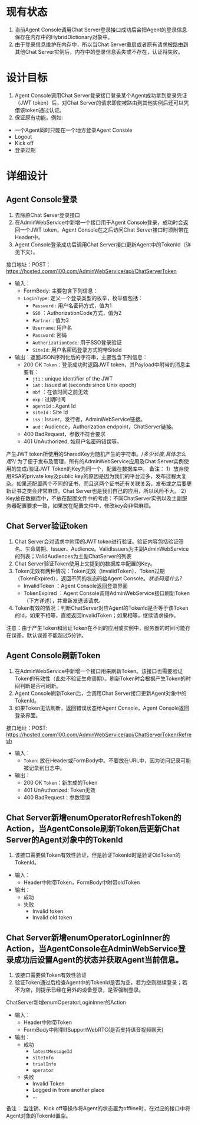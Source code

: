 # 现有状态

1. 当前Agent Console调用Chat Server登录接口成功后会把Agent的登录信息保存在内存中的HybridDictionary对象中。
2. 由于登录信息维护在内存中，所以当Chat Server重启或者原有请求被路由到其他Chat Server实例后，内存中的登录信息丢失或不存在，认证将失败。

# 设计目标

1. Agent Console调用Chat Server登录接口登录某个Agent成功拿到登录凭证（JWT token）后，对Chat Server的请求即使被路由到其他实例后还可以凭借该token通过认证。
2. 保证原有功能，例如:
  - 一个Agent同时只能在一个地方登录Agent Console
  - Logout
  - Kick off
  - 登录过期

# 详细设计

## Agent Console登录
1. 去除原Chat Server登录接口
2. 在AdminWebService中新增一个接口用于Agent Console登录，成功时会返回一个JWT token，Agent Console在之后访问Chat Server接口时须附带在Header中。
3. Agent Console登录成功后调用Chat Server接口更新Agent中的TokenId（详见下文）。

  接口地址：POST：https://hosted.comm100.com/AdminWebService/api/ChatServerToken
  - 输入：
    - FormBody: 主要包含下列信息：
    - `LoginType`: 定义一个登录类型的枚举，枚举值包括：
        - `Password` : 用户名密码方式，值为1
        - `SSO` ：AuthorizationCode方式，值为2
        - `Partner` : 值为3
      - `Username`: 用户名
      - `Password`: 密码
      - `AuthorizationCode`: 用于SSO登录验证
      - `SiteId`: 用户名密码登录方式附带SiteId
  - 输出：返回JSON序列化后的字符串，主要包含下列信息：
    - 200 OK `Token`：登录成功时返回JWT token，其Payload中附带的消息主要有：
      - `jti` : unique identifier of the JWT
      - `iat` : Issued at (seconds since Unix epoch)
      - `nbf` ：在该时间之前无效
      - `exp` : 过期时间
      - `agentId` : Agent Id
      - `siteId` : Site Id
      - `iss` : Issuer，发行者，AdminWebService链接。
      - `aud` : Audience，Authorization endpoint，ChatServer链接。
    - 400 BadRequest，参数不符合要求
    - 401 UnAuthorized, 如用户名密码错误等。

产生JWT token所使用的SharedKey为随机产生的字符串。/*多少长度,具体怎么用?*/
为了便于发布及管理，所有的AdminWebService应用及Chat Server实例使用的生成/验证JWT Token的Key为同一个，配置在数据库中。
备注：
1）放弃使用RSA的private key及public key的原因是因为我们的平台过多，发布过程太复杂。如果还配置两个不同的证书，而且这两个证书还有关联关系，发布或之后要更新证书之类会非常麻烦。Chat Server也是我们自己的应用，所以风险不大。
2）Key放在数据库中，不放在配置文件中的考虑：不同ChatServer实例以及主副服务器配置要求一致，如果放在配置文件中，修改key会非常麻烦。

## Chat Server验证token
1. Chat Server会对请求中附带的JWT token进行验证。验证内容包括验证签名、生命周期、Issuer、Audience。ValidIssuers为主副AdminWebService的列表；ValidAudiences为主副ChatServer的列表
2. Chat Server验证Token使用上文提到的数据库中配置的Key。
3. Token无效有两种情况：Token无效（InvalidToken）、Token过期（TokenExpired），返回不同的状态码给Agent Console。*状态码是什么?*
   - InvalidToken ：Agent Console返回登录界面
   - TokenExpired ：Agent Console调用AdminWebService接口刷新Token（下方详述），并重新发送该请求。
4. Token有效的情况：判断ChatServer对应Agent的TokenId是否等于该Token的Id，如果不相等，直接返回InvalidToken；如果相等，继续请求操作。

注意：由于产生Token和验证Token在不同的应用或实例中，服务器的时间可能存在误差，默认误差不能超过5分钟。

## Agent Console刷新Token
1. 在AdminWebService中新增一个接口用来刷新Token。该接口也需要验证Token的有效性（此处不验证生命周期）。刷新Token时会根据产生Token的时间判断是否可刷新。
2. Agent Console刷新Token后，会调用Chat Server接口更新Agent对象中的TokenId。
3. 如果Token无法刷新，返回错误状态给Agent Console，Agent Console返回登录界面。

  接口地址：POST: https://hosted.comm100.com/AdminWebService/api/ChatServerToken/Refresh
  - 输入：
    - `Token`: 放在Header或FormBody中。不要放在URL中，因为访问记录可能被记录到日志中。
  - 输出：
    - 200 OK `Token`：新生成的Token
    - 401 UnAuthorized: Token无效
    - 400 BadRequest：参数错误

## Chat Server新增enumOperatorRefreshToken的Action，当AgentConsole刷新Token后更新Chat Server的Agent对象中的TokenId
1. 该接口需要做Token有效性验证，但是验证TokenId时是验证OldToken的TokenId。

  - 输入：
    - Header中附带Token，FormBody中附带oldToken
  - 输出：
    - 成功
    - 失败
      - Invalid token
      - Invalid old token

## Chat Server新增enumOperatorLoginInner的Action，当AgentConsole在AdminWebService登录成功后设置Agent的状态并获取Agent当前信息。
1. 该接口需要做Token有效性验证
2. 验证Token通过后检查Agent中的TokenId是否为空，若为空则继续登录；若不为空，则提示已经在另外的设备登录，是否强制登录。

  ChatServer新增enumOperatorLoginInner的Action
  - 输入：
    - Header中附带Token
    - FormBody中附带IfSupportWebRTC(是否支持语音视频聊天)
  - 输出：
    - 成功
      - `latestMessageId`
      - `siteInfo`
      - `trialInfo`
      - `operator`
    - 失败
      - Invalid Token
      - Logged in from another place
      - ...

备注： 当注销、Kick off等操作将Agent的状态置为offline时，在对应的接口中将Agent对象的TokenId置空。

